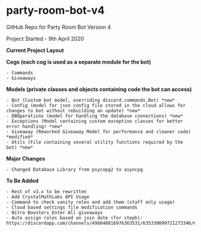 # party-room-bot-v4

GitHub Repo for Party Room Bot Version 4

Project Started - 9th April 2020



**Current Project Layout**

  **Cogs (each cog is used as a separate module for the bot)**
  
  	- Commands
	- Giveaways
      
  **Models (private classes and objects containing code the bot can access)**
  
  	- Bot (Custom bot model, overriding discord.commands.Bot) *new*
	- Config (model for json config file stored in the cloud allows for changes to bot without rebuilding an update) *new*
	- DBOperations (model for handling the database connections) *new*
	- Exceptions (Model containing custom exception classes for better error handling) *new*
	- Giveaway (Reworked Giveaway Model for performance and cleaner code) *modified*
	- Utils (File containing several utility functions required by the bot) *new*
      
  **Major Changes**
  
  	- Changed Database Library from psycopg2 to asyncpg
	
  **To Be Added**
  
  	- Rest of v3.x to be rewritten
	- Add CrystalMathLabs API Usage
	- Command to check vanity roles and add them (staff only usage)
	- Cloud based settings file modification commands
	- Nitro Boosters Enter All giveaways
	- Auto assign roles based on join date (for steph): https://discordapp.com/channels/498848816976363531/635330099721273346/652400180565639179

